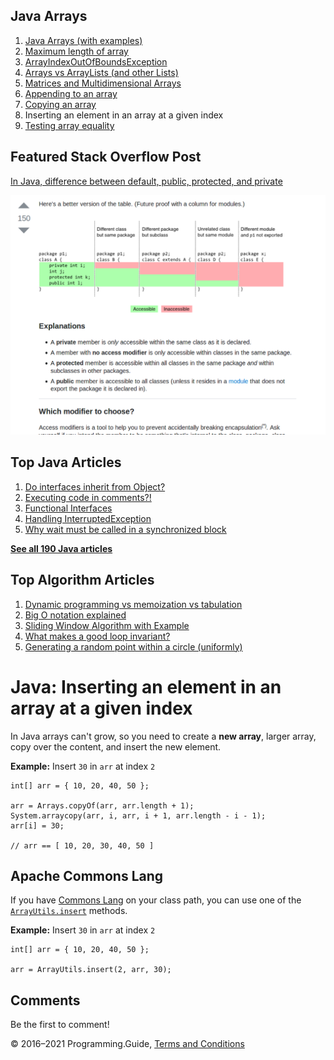 <span class="underline"></span>

<span class="underline"></span>

## Java Arrays

1.  [Java Arrays (with examples)](arrays.html)
2.  [Maximum length of array](array-maximum-length.html)
3.  [ArrayIndexOutOfBoundsException](arrayindexoutofboundsexception.html)
4.  [Arrays vs ArrayLists (and other Lists)](array-vs-arraylist.html)
5.  [Matrices and Multidimensional Arrays](matrices-and-multidimensional-arrays.html)
6.  [Appending to an array](array-append.html)
7.  [Copying an array](array-copy.html)
8.  Inserting an element in an array at a given index
9.  [Testing array equality](testing-array-equality.html)

## Featured Stack Overflow Post

[In Java, difference between default, public, protected, and private](https://stackoverflow.com/a/33627846/276052)

[<img src="../images/so-featured-33627846.png" alt="StackOverflow screenshot thumbnail" class="screenshot" />](https://stackoverflow.com/a/33627846/276052)

<span class="underline"></span>

## Top Java Articles

1.  [Do interfaces inherit from Object?](do-interfaces-inherit-from-object.html)
2.  [Executing code in comments?!](executing-code-in-comments.html)
3.  [Functional Interfaces](functional-interfaces.html)
4.  [Handling InterruptedException](handling-interrupted-exceptions.html)
5.  [Why wait must be called in a synchronized block](why-wait-must-be-in-synchronized.html)

[**See all 190 Java articles**](index.html)

## Top Algorithm Articles

1.  [Dynamic programming vs memoization vs tabulation](../dynamic-programming-vs-memoization-vs-tabulation.html)
2.  [Big O notation explained](../big-o-notation-explained.html)
3.  [Sliding Window Algorithm with Example](../sliding-window-example.html)
4.  [What makes a good loop invariant?](../what-makes-a-good-loop-invariant.html)
5.  [Generating a random point within a circle (uniformly)](../random-point-within-circle.html)

# Java: Inserting an element in an array at a given index

In Java arrays can't grow, so you need to create a **new array**, larger array, copy over the content, and insert the new element.

**Example:** Insert `30` in `arr` at index `2`

    int[] arr = { 10, 20, 40, 50 };

    arr = Arrays.copyOf(arr, arr.length + 1);
    System.arraycopy(arr, i, arr, i + 1, arr.length - i - 1);
    arr[i] = 30;

    // arr == [ 10, 20, 30, 40, 50 ]

## Apache Commons Lang

If you have [Commons Lang](https://commons.apache.org/proper/commons-lang/) on your class path, you can use one of the [`ArrayUtils.insert`](https://commons.apache.org/proper/commons-lang/apidocs/org/apache/commons/lang3/ArrayUtils.html#insert-int-int:A-int...-) methods.

**Example:** Insert `30` in `arr` at index `2`

    int[] arr = { 10, 20, 40, 50 };

    arr = ArrayUtils.insert(2, arr, 30);

## Comments

Be the first to comment!

© 2016–2021 Programming.Guide, [Terms and Conditions](../terms-and-conditions.html)
